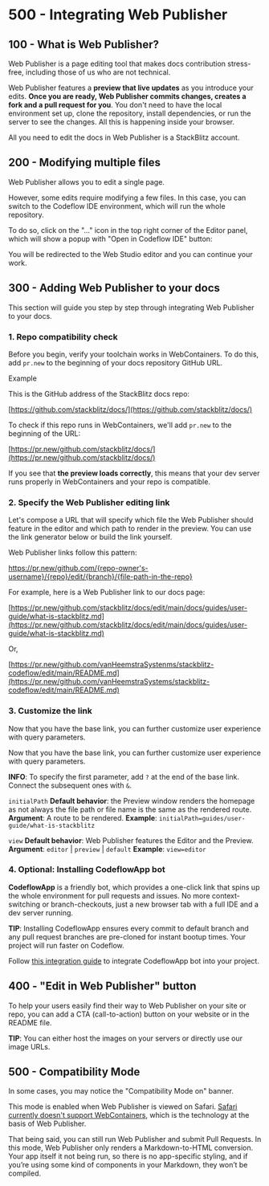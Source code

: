 # 500 - Integrating Web Publisher

## 100 - What is Web Publisher?
Web Publisher is a page editing tool that makes docs contribution stress-free, including those of us who are not technical.

Web Publisher features a **preview that live updates** as you introduce your edits. **Once you are ready, Web Publisher commits changes, creates a fork and a pull request for you**. You don't need to have the local environment set up, clone the repository, install dependencies, or run the server to see the changes. All this is happening inside your browser.

All you need to edit the docs in Web Publisher is a StackBlitz account.

## 200 - Modifying multiple files
Web Publisher allows you to edit a single page.

However, some edits require modifying a few files. In this case, you can switch to the Codeflow IDE environment, which will run the whole repository.

To do so, click on the "..." icon in the top right corner of the Editor panel, which will show a popup with "Open in Codeflow IDE" button:

You will be redirected to the Web Studio editor and you can continue your work.

## 300 - Adding Web Publisher to your docs
This section will guide you step by step through integrating Web Publisher to your docs.

### 1. Repo compatibility check
Before you begin, verify your toolchain works in WebContainers. To do this, add ```pr.new``` to the beginning of your docs repository GitHub URL.

Example

This is the GitHub address of the StackBlitz docs repo:

[https://github.com/stackblitz/docs/](https://github.com/stackblitz/docs/)

To check if this repo runs in WebContainers, we'll add ```pr.new``` to the beginning of the URL:

[https://pr.new/github.com/stackblitz/docs/](https://pr.new/github.com/stackblitz/docs/)

If you see that **the preview loads correctly**, this means that your dev server runs properly in WebContainers and your repo is compatible.

### 2. Specify the Web Publisher editing link
Let's compose a URL that will specify which file the Web Publisher should feature in the editor and which path to render in the preview. You can use the link generator below or build the link yourself.

Web Publisher links follow this pattern:

https://pr.new/github.com/{repo-owner's-username}/{repo}/edit/{branch}/{file-path-in-the-repo}

For example, here is a Web Publisher link to our docs page:

[https://pr.new/github.com/stackblitz/docs/edit/main/docs/guides/user-guide/what-is-stackblitz.md](https://pr.new/github.com/stackblitz/docs/edit/main/docs/guides/user-guide/what-is-stackblitz.md)

Or,

[https://pr.new/github.com/vanHeemstraSystenms/stackblitz-codeflow/edit/main/README.md](https://pr.new/github.com/vanHeemstraSystems/stackblitz-codeflow/edit/main/README.md)

### 3. Customize the link
Now that you have the base link, you can further customize user experience with query parameters. 

Now that you have the base link, you can further customize user experience with query parameters.

**INFO**: To specify the first parameter, add ```?``` at the end of the base link. Connect the subsequent ones with ```&```.

```initialPath```
**Default behavior**: the Preview window renders the homepage as not always the file path or file name is the same as the rendered route.
**Argument**: A route to be rendered.
**Example**: ```initialPath=guides/user-guide/what-is-stackblitz```

```view```
**Default behavior**: Web Publisher features the Editor and the Preview.
**Argument**: ```editor``` | ```preview``` | ```default```
**Example**: ```view=editor```

### 4. Optional: Installing CodeflowApp bot
**CodeflowApp** is a friendly bot, which provides a one-click link that spins up the whole environment for pull requests and issues. No more context-switching or branch-checkouts, just a new browser tab with a full IDE and a dev server running.

**TIP**: Installing CodeflowApp ensures every commit to default branch and any pull request branches are pre-cloned for instant bootup times. Your project will run faster on Codeflow.

Follow [this integration guide](https://developer.stackblitz.com/codeflow/integrating-codeflowapp-bot) to integrate CodeflowApp bot into your project.

## 400 - "Edit in Web Publisher" button
To help your users easily find their way to Web Publisher on your site or repo, you can add a CTA (call-to-action) button on your website or in the README file.

**TIP**: You can either host the images on your servers or directly use our image URLs.

## 500 - Compatibility Mode
In some cases, you may notice the "Compatibility Mode on" banner.

This mode is enabled when Web Publisher is viewed on Safari. [Safari currently doesn't support WebContainers](https://developer.stackblitz.com/platform/webcontainers/browser-support#safari), which is the technology at the basis of Web Publisher.

That being said, you can still run Web Publisher and submit Pull Requests. In this mode, Web Publisher only renders a Markdown-to-HTML conversion. Your app itself it not being run, so there is no app-specific styling, and if you’re using some kind of components in your Markdown, they won’t be compiled.
